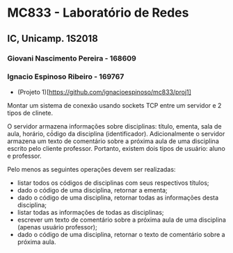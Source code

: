 # MC833 - Laboratório de Redes
## IC, Unicamp. 1S2018

### Giovani Nascimento Pereira - 168609
### Ignacio Espinoso Ribeiro - 169767


- (Projeto 1)[https://github.com/ignacioespinoso/mc833/proj1]

Montar um sistema de conexão usando sockets TCP entre um servidor e 2 tipos de clinete.

O servidor armazena informações sobre disciplinas: título, ementa, sala de aula, horário, có́digo da disciplina (identificador). Adicionalmente o servidor armazena um texto de comentário sobre a próxima aula de uma disciplina escrito pelo cliente professor. 
Portanto, existem dois tipos de usuário: aluno e professor.

Pelo menos as seguintes operações devem ser realizadas:

- listar todos os códigos de disciplinas com seus respectivos títulos;
- dado o código de uma disciplina, retornar a ementa;
- dado o código de uma disciplina, retornar todas as informações desta disciplina;
- listar todas as informações de todas as disciplinas;
- escrever um texto de comentário sobre a próxima aula de uma disciplina (apenas usuário professor);
- dado o código de uma disciplina, retornar o texto de comentário sobre a próxima aula.
